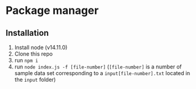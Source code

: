 # Package manager

## Installation

1. Install node (v14.11.0)
2. Clone this repo
3. run ```npm i```
4. run ```node index.js -f [file-number]``` (```[file-number]``` is a number of sample data set corresponding to a ```input[file-number].txt``` located in the ```input``` folder) 
